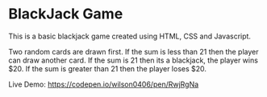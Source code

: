 # BlackJack Game

This is a basic blackjack game created using HTML, CSS and Javascript.

Two random cards are drawn first.
If the sum is less than 21 then the player can draw another card.
If the sum is 21 then its a blackjack, the player wins $20.
If the sum is greater than 21 then the player loses $20.

Live Demo: https://codepen.io/wilson0406/pen/RwjRgNa
